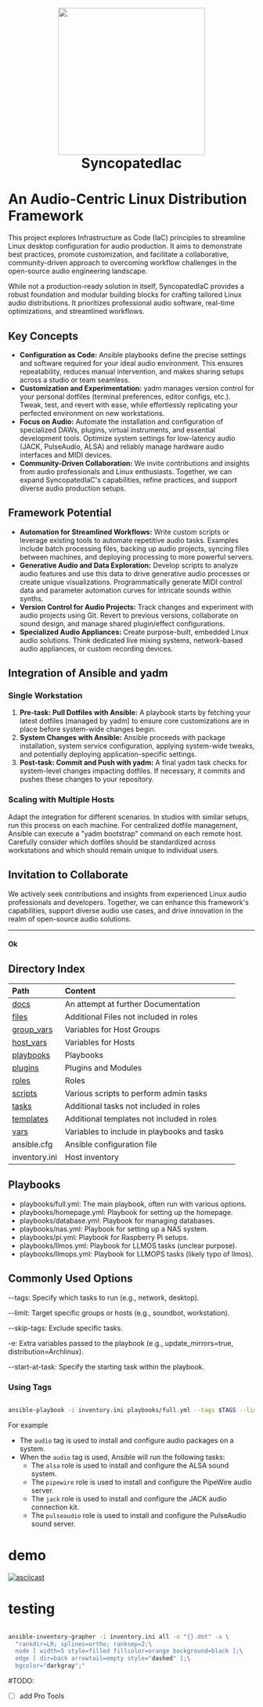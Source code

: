 <h1 align="center">
  <br>
  <img height="300" src="https://github.com/b08x/syncopatedIaC/blob/development/docs/images/pixelcrow03.png?raw=true"> <br>
    SyncopatedIac
<br>
</h1>

# An Audio-Centric Linux Distribution Framework

This project explores Infrastructure as Code (IaC) principles to streamline Linux desktop configuration for audio production.  It aims to demonstrate best practices, promote customization, and facilitate a collaborative, community-driven approach to overcoming workflow challenges in the open-source audio engineering landscape.

While not a production-ready solution in itself, SyncopatedIaC provides a robust foundation and modular building blocks for crafting tailored Linux audio distributions. It prioritizes professional audio software, real-time optimizations, and streamlined workflows.

## Key Concepts

- **Configuration as Code:** Ansible playbooks define the precise settings and software required for your ideal audio environment. This ensures repeatability, reduces manual intervention, and makes sharing setups across a studio or team seamless.
- **Customization and Experimentation:** yadm manages version control for your personal dotfiles (terminal preferences, editor configs, etc.). Tweak, test, and revert with ease, while effortlessly replicating your perfected environment on new workstations.
- **Focus on Audio:** Automate the installation and configuration of specialized DAWs, plugins, virtual instruments, and essential development tools. Optimize system settings for low-latency audio (JACK, PulseAudio, ALSA) and reliably manage hardware audio interfaces and MIDI devices.
- **Community-Driven Collaboration:** We invite contributions and insights from audio professionals and Linux enthusiasts. Together, we can expand SyncopatedIaC's capabilities, refine practices, and support diverse audio production setups.

## Framework Potential

- **Automation for Streamlined Workflows:** Write custom scripts or leverage existing tools to automate repetitive audio tasks. Examples include batch processing files, backing up audio projects, syncing files between machines, and deploying processing to more powerful servers.
- **Generative Audio and Data Exploration:** Develop scripts to analyze audio features and use this data to drive generative audio processes or create unique visualizations. Programmatically generate MIDI control data and parameter automation curves for intricate sounds within synths.
- **Version Control for Audio Projects:** Track changes and experiment with audio projects using Git. Revert to previous versions, collaborate on sound design, and manage shared plugin/effect configurations.
- **Specialized Audio Appliances:** Create purpose-built, embedded Linux audio solutions. Think dedicated live mixing systems, network-based audio appliances, or custom recording devices.

## Integration of Ansible and yadm

### Single Workstation

1. **Pre-task: Pull Dotfiles with Ansible:** A playbook starts by fetching your latest dotfiles (managed by yadm) to ensure core customizations are in place before system-wide changes begin.
2. **System Changes with Ansible:** Ansible proceeds with package installation, system service configuration, applying system-wide tweaks, and potentially deploying application-specific settings.
3. **Post-task: Commit and Push with yadm:** A final yadm task checks for system-level changes impacting dotfiles. If necessary, it commits and pushes these changes to your repository.

### Scaling with Multiple Hosts

Adapt the integration for different scenarios. In studios with similar setups, run this process on each machine. For centralized dotfile management, Ansible can execute a "yadm bootstrap" command on each remote host. Carefully consider which dotfiles should be standardized across workstations and which should remain unique to individual users.


## Invitation to Collaborate

We actively seek contributions and insights from experienced Linux audio professionals and developers.  Together, we can enhance this framework's capabilities, support diverse audio use cases, and drive innovation in the realm of open-source audio solutions.

---

#### Ok


## Directory Index

| Path                      | Content                                     |     |
| :------------------------ | :------------------------------------------ | --- |
| [docs](docs/)             | An attempt at further Documentation         |     |
| [files](files/)           | Additional Files not included in roles      |     |
| [group_vars](group_vars/) | Variables for Host Groups                   |     |
| [host_vars](host_vars/)   | Variables for Hosts                         |     |
| [playbooks](playbooks/)   | Playbooks                                   |     |
| [plugins](plugins/)       | Plugins and Modules                         |     |
| [roles](roles/)           | Roles                                       |     |
| [scripts](scripts/)        | Various scripts to perform admin tasks     |     |
| [tasks](tasks/)           | Additional tasks not included in roles      |     |
| [templates](templates/)   | Additional templates not included in roles  |     |
| [vars](vars/)             | Variables to include in playbooks and tasks |     |
| ansible.cfg               | Ansible configuration file                  |     |
| inventory.ini             | Host inventory                              |     |

## Playbooks

* playbooks/full.yml: The main playbook, often run with various options.
* playbooks/homepage.yml: Playbook for setting up the homepage.
* playbooks/database.yml: Playbook for managing databases.
* playbooks/nas.yml: Playbook for setting up a NAS system.
* playbooks/pi.yml: Playbook for Raspberry Pi setups.
* playbooks/llmos.yml: Playbook for LLMOS tasks (unclear purpose).
* playbooks/llmops.yml: Playbook for LLMOPS tasks (likely typo of llmos).

## Commonly Used Options

--tags: Specify which tasks to run (e.g., network, desktop).

--limit: Target specific groups or hosts (e.g., soundbot, workstation).

--skip-tags: Exclude specific tasks.

-e: Extra variables passed to the playbook (e.g., update_mirrors=true, distribution=Archlinux).

--start-at-task: Specify the starting task within the playbook.

### Using Tags

```bash

ansible-playbook -i inventory.ini playbooks/full.yml --tags $TAGS --limit $HOSTNAME

```

For example

* The `audio` tag is used to install and configure audio packages on a system.
* When the `audio` tag is used, Ansible will run the following tasks:
  - The `alsa` role is used to install and configure the ALSA sound system.
  - The `pipewire` role is used to install and configure the PipeWire audio server.
  - The `jack` role is used to install and configure the JACK audio connection kit.
  - The `pulseaudio` role is used to install and configure the PulseAudio sound server.


# demo

[![asciicast](https://asciinema.org/a/622463.svg)](https://asciinema.org/a/622463)

# testing

```bash

ansible-inventory-grapher -i inventory.ini all -o "{}.dot" -a \
  "rankdir=LR; splines=ortho; ranksep=2;\
  node [ width=5 style=filled fillcolor=orange background=black ];\
  edge [ dir=back arrowtail=empty style="dashed" ];\
  bgcolor="darkgray";"

```


#TODO:

- [ ] add Pro Tools
